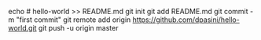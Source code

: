 echo # hello-world >> README.md
git init
git add README.md
git commit -m "first commit"
git remote add origin https://github.com/dpasini/hello-world.git
git push -u origin master
